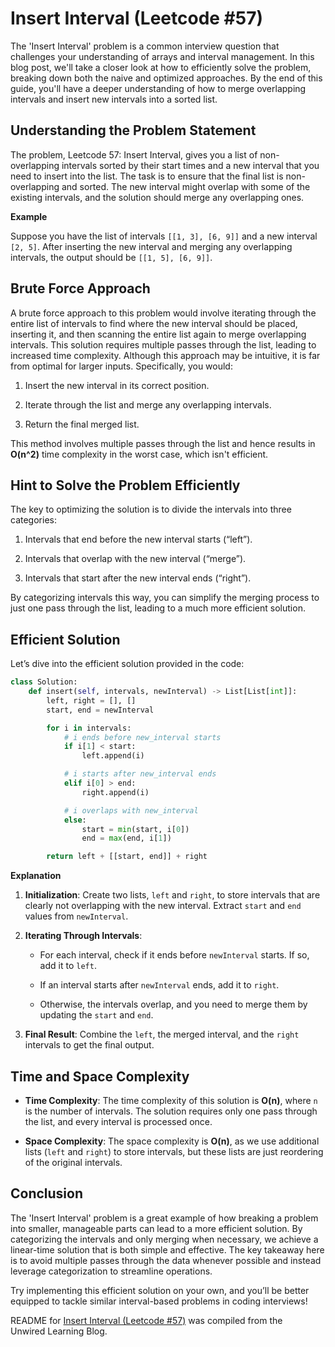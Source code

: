 # Insert Interval (Leetcode #57)

The 'Insert Interval' problem is a common interview question that challenges your understanding of arrays and interval management. In this blog post, we'll take a closer look at how to efficiently solve the problem, breaking down both the naive and optimized approaches. By the end of this guide, you'll have a deeper understanding of how to merge overlapping intervals and insert new intervals into a sorted list.

## Understanding the Problem Statement

The problem, Leetcode 57: Insert Interval, gives you a list of non-overlapping intervals sorted by their start times and a new interval that you need to insert into the list. The task is to ensure that the final list is non-overlapping and sorted. The new interval might overlap with some of the existing intervals, and the solution should merge any overlapping ones.

**Example**

Suppose you have the list of intervals `[[1, 3], [6, 9]]` and a new interval `[2, 5]`. After inserting the new interval and merging any overlapping intervals, the output should be `[[1, 5], [6, 9]]`.

## Brute Force Approach

A brute force approach to this problem would involve iterating through the entire list of intervals to find where the new interval should be placed, inserting it, and then scanning the entire list again to merge overlapping intervals. This solution requires multiple passes through the list, leading to increased time complexity. Although this approach may be intuitive, it is far from optimal for larger inputs. Specifically, you would:

1. Insert the new interval in its correct position.
    
2. Iterate through the list and merge any overlapping intervals.
    
3. Return the final merged list.
    

This method involves multiple passes through the list and hence results in **O(n^2)** time complexity in the worst case, which isn't efficient.

## Hint to Solve the Problem Efficiently

The key to optimizing the solution is to divide the intervals into three categories:

1. Intervals that end before the new interval starts (“left”).
    
2. Intervals that overlap with the new interval (“merge”).
    
3. Intervals that start after the new interval ends (“right”).
    

By categorizing intervals this way, you can simplify the merging process to just one pass through the list, leading to a much more efficient solution.

## Efficient Solution

Let’s dive into the efficient solution provided in the code:

```python
class Solution:
    def insert(self, intervals, newInterval) -> List[List[int]]:
        left, right = [], []
        start, end = newInterval

        for i in intervals:
            # i ends before new_interval starts
            if i[1] < start:  
                left.append(i)

            # i starts after new_interval ends
            elif i[0] > end:  
                right.append(i)

            # i overlaps with new_interval
            else:  
                start = min(start, i[0])
                end = max(end, i[1])

        return left + [[start, end]] + right
```

**Explanation**

1. **Initialization**: Create two lists, `left` and `right`, to store intervals that are clearly not overlapping with the new interval. Extract `start` and `end` values from `newInterval`.
    
2. **Iterating Through Intervals**:
    
    * For each interval, check if it ends before `newInterval` starts. If so, add it to `left`.
        
    * If an interval starts after `newInterval` ends, add it to `right`.
        
    * Otherwise, the intervals overlap, and you need to merge them by updating the `start` and `end`.
        
3. **Final Result**: Combine the `left`, the merged interval, and the `right` intervals to get the final output.
    

## Time and Space Complexity

* **Time Complexity**: The time complexity of this solution is **O(n)**, where `n` is the number of intervals. The solution requires only one pass through the list, and every interval is processed once.
    
* **Space Complexity**: The space complexity is **O(n)**, as we use additional lists (`left` and `right`) to store intervals, but these lists are just reordering of the original intervals.
    

## Conclusion

The 'Insert Interval' problem is a great example of how breaking a problem into smaller, manageable parts can lead to a more efficient solution. By categorizing the intervals and only merging when necessary, we achieve a linear-time solution that is both simple and effective. The key takeaway here is to avoid multiple passes through the data whenever possible and instead leverage categorization to streamline operations.

Try implementing this efficient solution on your own, and you’ll be better equipped to tackle similar interval-based problems in coding interviews!

README for [Insert Interval (Leetcode #57)](https://blog.unwiredlearning.com/insert-interval) was compiled from the Unwired Learning Blog.